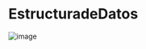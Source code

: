 # EstructuradeDatos
![image](https://github.com/user-attachments/assets/e4bed90c-502a-4a49-aa90-3a8c93e2917b)
